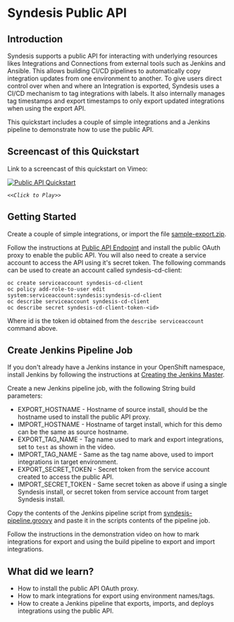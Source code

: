 # Syndesis Public API

## Introduction

Syndesis supports a public API for interacting with underlying resources likes Integrations and Connections from external tools such as Jenkins and Ansible. This allows building CI/CD pipelines to automatically copy integration updates from one environment to another. 
To give users direct control over when and where an Integration is exported, Syndesis uses a CI/CD mechanism to tag integrations with labels. It also internally manages tag timestamps and export timestamps to only export updated integrations when using the export API.

This quickstart includes a couple of simple integrations and a Jenkins pipeline to demonstrate how to use the public API. 

## Screencast of this Quickstart

Link to a screencast of this quickstart on Vimeo:

[![Public API Quickstart](https://i.vimeocdn.com/video/824440438_640.jpg)](https://vimeo.com/367913566)

*`<<Click to Play>>`*


## Getting Started

Create a couple of simple integrations, or import the file [sample-export.zip](sample-export.zip?raw=true). 

Follow the instructions at [Public API Endpoint](https://github.com/syndesisio/syndesis/tree/1.8.x/install#create-template-for-public-api-endpoint) and install the public OAuth proxy to enable the public API. You will also need to create a service account to access the API using it's secret token. The following commands can be used to create an account called syndesis-cd-client:

```
oc create serviceaccount syndesis-cd-client
oc policy add-role-to-user edit system:serviceaccount:syndesis:syndesis-cd-client
oc describe serviceaccount syndesis-cd-client
oc describe secret syndesis-cd-client-token-<id>
```
Where id is the token id obtained from the `describe serviceaccount` command above. 

## Create Jenkins Pipeline Job

If you don't already have a Jenkins instance in your OpenShift namespace, install Jenkins by following the instructions at [Creating the Jenkins Master](https://docs.openshift.com/container-platform/3.11/dev_guide/dev_tutorials/openshift_pipeline.html#creating-the-jenkins-master).

Create a new Jenkins pipeline job, with the following String build parameters:

* EXPORT_HOSTNAME       - Hostname of source install, should be the hostname used to install the public API proxy.
* IMPORT_HOSTNAME       - Hostname of target install, which for this demo can be the same as source hostname.
* EXPORT_TAG_NAME       - Tag name used to mark and export integrations, set to `test` as shown in the video. 
* IMPORT_TAG_NAME       - Same as the tag name above, used to import integrations in target environment. 
* EXPORT_SECRET_TOKEN   - Secret token from the service account created to access the public API. 
* IMPORT_SECRET_TOKEN   - Same secret token as above if using a single Syndesis install, or secret token from service account from target Syndesis install. 

Copy the contents of the Jenkins pipeline script from [syndesis-pipeline.groovy](syndesis-pipeline.groovy?raw=true) and paste it in the scripts contents of the pipeline job.

Follow the instructions in the demonstration video on how to mark integrations for export and using the build pipeline to export and import integrations. 

## What did we learn?

* How to install the public API OAuth proxy. 
* How to mark integrations for export using environment names/tags. 
* How to create a Jenkins pipeline that exports, imports, and deploys integrations using the public API. 
